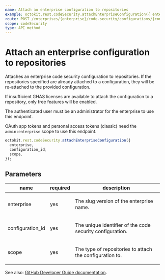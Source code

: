 ```yaml
---
name: Attach an enterprise configuration to repositories
example: octokit.rest.codeSecurity.attachEnterpriseConfiguration({ enterprise, configuration_id, scope })
route: POST /enterprises/{enterprise}/code-security/configurations/{configuration_id}/attach
scope: codeSecurity
type: API method
---
```


# Attach an enterprise configuration to repositories

Attaches an enterprise code security configuration to repositories. If the repositories specified are already attached to a configuration, they will be re-attached to the provided configuration.

If insufficient GHAS licenses are available to attach the configuration to a repository, only free features will be enabled.

The authenticated user must be an administrator for the enterprise to use this endpoint.

OAuth app tokens and personal access tokens (classic) need the `admin:enterprise` scope to use this endpoint.

```js
octokit.rest.codeSecurity.attachEnterpriseConfiguration({
  enterprise,
  configuration_id,
  scope,
});
```

## Parameters

<table>
  <thead>
    <tr>
      <th>name</th>
      <th>required</th>
      <th>description</th>
    </tr>
  </thead>
  <tbody>
    <tr><td>enterprise</td><td>yes</td><td>

The slug version of the enterprise name.

</td></tr>
<tr><td>configuration_id</td><td>yes</td><td>

The unique identifier of the code security configuration.

</td></tr>
<tr><td>scope</td><td>yes</td><td>

The type of repositories to attach the configuration to.

</td></tr>
  </tbody>
</table>

See also: [GitHub Developer Guide documentation](https://docs.github.com/rest/code-security/configurations#attach-an-enterprise-configuration-to-repositories).
